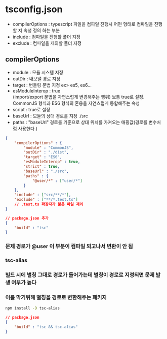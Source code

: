 # tsconfig.json

- compilerOptions : typescript 파일을 컴파일 진행시 어떤 형태로 컴파일을 진행할 지 속성 정의 하는 부분
- include : 컴파일을 진행할 폴더 지정
- exclude : 컴파일을 제외할 폴더 지정

## compilerOptions

- module : 모듈 시스템 지정
- outDir : 내보낼 경로 지정
- target : 번들링 문법 지정 ex> es5, es6...
- esModuleInterop : true </br>
(import/export 문법을 자연스럽게 변경해주는 행위) 보통 true로 설정. CommonJS 형식과 ES6 형식의 혼용을 자연스럽게 통합해주는 속성
- script : true로 설정
- baseUrl : 모듈의 상대 경로를 지정 ./src
- paths : "baseUrl" 경로를 기준으로 상대 위치를 가져오는 매핑값(경로를 변수처럼 사용한다.)


```json
{
    "compilerOptions" : {
        "module" : "CommonJS",
        "outDir" : "./dist",
        "target" : "ES6",
        "esModuleInterop" : true,
        "strict" : true,
        "baseUrl" : "./src",
        "paths" : {
            "@user/*" : ["user/*"]
        }
    },
    "include" : ["src/**/*"],
    "exclude" : ["**/*.test.ts"]
    // .test.ts 확장자가 붙은 파일 제외
}
```

```json
// package.json 추가
{
    "build" : "tsc"
}
```

### 문제 경로가 @user 이 부분이 컴파일 되고나서 변환이 안 됨
### tsc-alias
### 빌드 시에 별칭 그대로 경로가 들어가는데 별칭이 경로로 지정되면 문제 발생 여부가 높다
### 이를 막기위해 별칭을 경로로 변환해주는 패키지

```sh
npm install -D tsc-alias
```

```json
// package.json
{
    "build" : "tsc && tsc-alias"
}
```